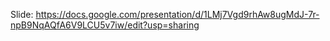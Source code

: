 
Slide: https://docs.google.com/presentation/d/1LMj7Vgd9rhAw8ugMdJ-7r-npB9NqAQfA6V9LCU5v7iw/edit?usp=sharing 
 
